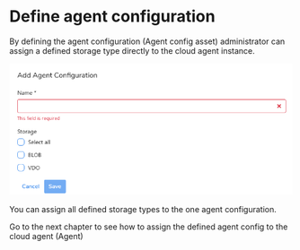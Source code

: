 # Define agent configuration

By defining the agent configuration \(Agent config asset\) administrator can assign a defined storage type directly to the cloud agent instance. 

![](../../.gitbook/assets/image%20%2811%29.png)

You can assign all defined storage types to the one agent configuration.

Go to the next chapter to see how to assign the defined agent config to the cloud agent \(Agent\)

